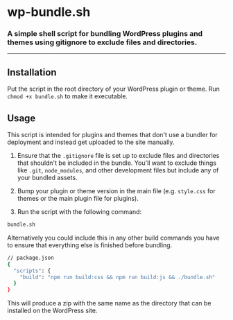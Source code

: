 # wp-bundle.sh

### A simple shell script for bundling WordPress plugins and themes using gitignore to exclude files and directories.

---

## Installation

Put the script in the root directory of your WordPress plugin or theme. Run `chmod +x bundle.sh` to make it executable.

## Usage

This script is intended for plugins and themes that don't use a bundler for deployment and instead get uploaded to the site manually.

1. Ensure that the `.gitignore` file is set up to exclude files and directories that shouldn't be included in the bundle. You'll want to exclude things like `.git`, `node_modules`, and other development files but include any of your bundled assets.

2. Bump your plugin or theme version in the main file (e.g. `style.css` for themes or the main plugin file for plugins).

3. Run the script with the following command:

```bash
bundle.sh
```

Alternatively you could include this in any other build commands you have to ensure that everything else is finished before bundling.

```bash
// package.json
{
  "scripts": {
    "build": "npm run build:css && npm run build:js && ./bundle.sh"
  }
}
```

This will produce a zip with the same name as the directory that can be installed on the WordPress site.
